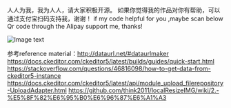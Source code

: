 
人人为我，我为人人，请大家积极开源。
如果你觉得我的作品对你有帮助，可以通过支付宝扫码支持我，谢谢！
if my code helpful for you ,maybe scan below Qr code through the Alipay support me, thanks!

![Image text](https://firebasestorage.googleapis.com/v0/b/testfirebase-a517c.appspot.com/o/alipay%E6%94%B6%E6%AC%BE%E7%A0%81mini.png?alt=media&token=2f247a5e-547f-4c73-8658-f9f35de9692c)


参考reference material：http://dataurl.net/#dataurlmaker
https://docs.ckeditor.com/ckeditor5/latest/builds/guides/quick-start.html
https://stackoverflow.com/questions/46816098/how-to-get-data-from-ckeditor5-instance
https://docs.ckeditor.com/ckeditor5/latest/api/module_upload_filerepository-UploadAdapter.html
https://github.com/think2011/localResizeIMG/wiki/2.-%E5%8F%82%E6%95%B0%E6%96%87%E6%A1%A3

